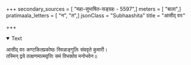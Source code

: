 +++
secondary_sources = [ "महा-सुभाषित-सङ्ग्रहः - 5597",]
meters = [ "बाला",]
pratimaala_letters = [ "न", "त",]
jsonClass = "Subhaashita"
title = "आसीद् वरः"

+++

<details open><summary>Text</summary>

आसीद् वरः कण्टकितप्रकोष्ठः स्विन्नाङ्गुलिः संववृते कुमारी।  
तस्मिन् द्वये तत्क्षणमात्मवृत्तिः समं विभक्तेव मनोभवेन॥
</details>
